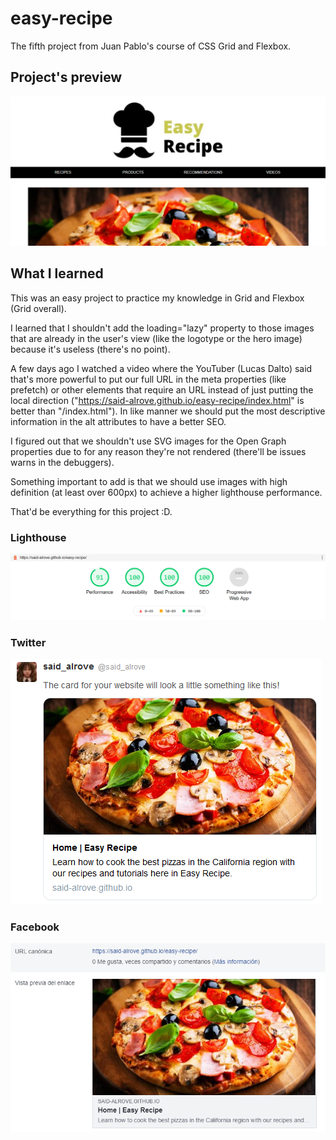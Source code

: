 # easy-recipe
The fifth project from Juan Pablo's course of CSS Grid and Flexbox.

## Project's preview
![](readme/screenshot.png)

## What I learned
This was an easy project to practice my knowledge in Grid and Flexbox (Grid overall).

I learned that I shouldn't add the loading="lazy" property to those images that are already in the user's view (like the logotype or the hero image) because it's useless (there's no point).

A few days ago I watched a video where the YouTuber (Lucas Dalto) said that's more powerful to put our full URL in the meta properties (like prefetch) or other elements that require an URL instead of just putting the local direction ("https://said-alrove.github.io/easy-recipe/index.html" is better than "/index.html"). In like manner we should put the most descriptive information in the alt attributes to have a better SEO.

I figured out that we shouldn't use SVG images for the Open Graph properties due to for any reason they're not rendered (there'll be issues warns in the debuggers).

Something important to add is that we should use images with high definition (at least over 600px) to achieve a higher lighthouse performance.

That'd be everything for this project :D.

### Lighthouse
![](readme/lighthouse.png)

### Twitter
![](readme/twitter.png)

### Facebook
![](readme/facebook.png)
